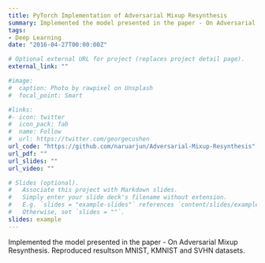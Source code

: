 ```yaml
---
title: PyTorch Implementation of Adversarial Mixup Resynthesis 
summary: Implemented the model presented in the paper - On Adversarial Mixup Resynthesis.  Reproduced resultson MNIST, KMNIST and SVHN datasets.
tags:
- Deep Learning
date: "2016-04-27T00:00:00Z"

# Optional external URL for project (replaces project detail page).
external_link: ""

#image:
#  caption: Photo by rawpixel on Unsplash
#  focal_point: Smart

#links:
#- icon: twitter
#  icon_pack: fab
#  name: Follow
#  url: https://twitter.com/georgecushen
url_code: "https://github.com/naruarjun/Adversarial-Mixup-Resynthesis"
url_pdf: ""
url_slides: ""
url_video: ""

# Slides (optional).
#   Associate this project with Markdown slides.
#   Simply enter your slide deck's filename without extension.
#   E.g. `slides = "example-slides"` references `content/slides/example-slides.md`.
#   Otherwise, set `slides = ""`.
slides: example
---
```

Implemented the model presented in the paper - On Adversarial Mixup Resynthesis.  Reproduced resultson MNIST, KMNIST and SVHN datasets.

